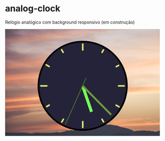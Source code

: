 # analog-clock

Relógio analógico com background responsivo (em construção)




![Preview](https://raw.githubusercontent.com/menezesmario/analog-clock/main/06_02/img/relogio_javascript.jpg)

